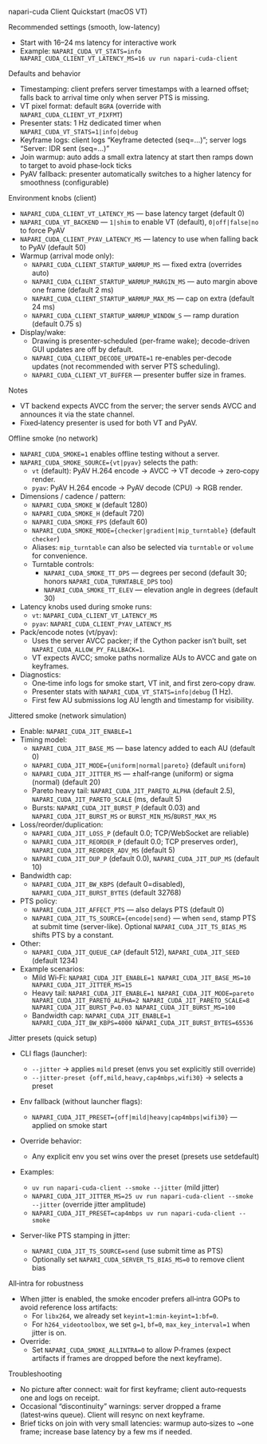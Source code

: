 napari-cuda Client Quickstart (macOS VT)

Recommended settings (smooth, low-latency)
- Start with 16–24 ms latency for interactive work
- Example: `NAPARI_CUDA_VT_STATS=info NAPARI_CUDA_CLIENT_VT_LATENCY_MS=16 uv run napari-cuda-client`

Defaults and behavior
- Timestamping: client prefers server timestamps with a learned offset; falls back to arrival time only when server PTS is missing.
- VT pixel format: default `BGRA` (override with `NAPARI_CUDA_CLIENT_VT_PIXFMT`)
- Presenter stats: 1 Hz dedicated timer when `NAPARI_CUDA_VT_STATS=1|info|debug`
- Keyframe logs: client logs “Keyframe detected (seq=…)”; server logs “Server: IDR sent (seq=…)”
- Join warmup: auto adds a small extra latency at start then ramps down to target to avoid phase‑lock ticks
- PyAV fallback: presenter automatically switches to a higher latency for smoothness (configurable)

Environment knobs (client)
- `NAPARI_CUDA_CLIENT_VT_LATENCY_MS` — base latency target (default 0)
- `NAPARI_CUDA_VT_BACKEND` — `1|shim` to enable VT (default), `0|off|false|no` to force PyAV
- `NAPARI_CUDA_CLIENT_PYAV_LATENCY_MS` — latency to use when falling back to PyAV (default 50)
- Warmup (arrival mode only):
  - `NAPARI_CUDA_CLIENT_STARTUP_WARMUP_MS` — fixed extra (overrides auto)
  - `NAPARI_CUDA_CLIENT_STARTUP_WARMUP_MARGIN_MS` — auto margin above one frame (default 2 ms)
  - `NAPARI_CUDA_CLIENT_STARTUP_WARMUP_MAX_MS` — cap on extra (default 24 ms)
  - `NAPARI_CUDA_CLIENT_STARTUP_WARMUP_WINDOW_S` — ramp duration (default 0.75 s)
- Display/wake:
  - Drawing is presenter-scheduled (per-frame wake); decode-driven GUI updates are off by default.
  - `NAPARI_CUDA_CLIENT_DECODE_UPDATE=1` re-enables per-decode updates (not recommended with server PTS scheduling).
  - `NAPARI_CUDA_CLIENT_VT_BUFFER` — presenter buffer size in frames.

Notes
- VT backend expects AVCC from the server; the server sends AVCC and announces it via the state channel.
- Fixed‑latency presenter is used for both VT and PyAV.

Offline smoke (no network)
- `NAPARI_CUDA_SMOKE=1` enables offline testing without a server.
- `NAPARI_CUDA_SMOKE_SOURCE={vt|pyav}` selects the path:
  - `vt`   (default): PyAV H.264 encode → AVCC → VT decode → zero‑copy render.
  - `pyav`: PyAV H.264 encode → PyAV decode (CPU) → RGB render.
- Dimensions / cadence / pattern:
  - `NAPARI_CUDA_SMOKE_W` (default 1280)
  - `NAPARI_CUDA_SMOKE_H` (default 720)
  - `NAPARI_CUDA_SMOKE_FPS` (default 60)
  - `NAPARI_CUDA_SMOKE_MODE={checker|gradient|mip_turntable}` (default `checker`)
  - Aliases: `mip_turntable` can also be selected via `turntable` or `volume` for convenience.
  - Turntable controls:
    - `NAPARI_CUDA_SMOKE_TT_DPS` — degrees per second (default 30; honors `NAPARI_CUDA_TURNTABLE_DPS` too)
    - `NAPARI_CUDA_SMOKE_TT_ELEV` — elevation angle in degrees (default 30)
- Latency knobs used during smoke runs:
  - `vt`: `NAPARI_CUDA_CLIENT_VT_LATENCY_MS`
  - `pyav`: `NAPARI_CUDA_CLIENT_PYAV_LATENCY_MS`
- Pack/encode notes (vt/pyav):
  - Uses the server AVCC packer; if the Cython packer isn’t built, set `NAPARI_CUDA_ALLOW_PY_FALLBACK=1`.
  - VT expects AVCC; smoke paths normalize AUs to AVCC and gate on keyframes.
- Diagnostics:
  - One‑time info logs for smoke start, VT init, and first zero‑copy draw.
  - Presenter stats with `NAPARI_CUDA_VT_STATS=info|debug` (1 Hz).
  - First few AU submissions log AU length and timestamp for visibility.

Jittered smoke (network simulation)
- Enable: `NAPARI_CUDA_JIT_ENABLE=1`
- Timing model:
  - `NAPARI_CUDA_JIT_BASE_MS` — base latency added to each AU (default 0)
  - `NAPARI_CUDA_JIT_MODE={uniform|normal|pareto}` (default `uniform`)
  - `NAPARI_CUDA_JIT_JITTER_MS` — ±half‑range (uniform) or sigma (normal) (default 20)
  - Pareto heavy tail: `NAPARI_CUDA_JIT_PARETO_ALPHA` (default 2.5), `NAPARI_CUDA_JIT_PARETO_SCALE` (ms, default 5)
  - Bursts: `NAPARI_CUDA_JIT_BURST_P` (default 0.03) and `NAPARI_CUDA_JIT_BURST_MS` or `BURST_MIN_MS`/`BURST_MAX_MS`
- Loss/reorder/duplication:
  - `NAPARI_CUDA_JIT_LOSS_P` (default 0.0; TCP/WebSocket are reliable)
  - `NAPARI_CUDA_JIT_REORDER_P` (default 0.0; TCP preserves order), `NAPARI_CUDA_JIT_REORDER_ADV_MS` (default 5)
  - `NAPARI_CUDA_JIT_DUP_P` (default 0.0), `NAPARI_CUDA_JIT_DUP_MS` (default 10)
- Bandwidth cap:
  - `NAPARI_CUDA_JIT_BW_KBPS` (default 0=disabled), `NAPARI_CUDA_JIT_BURST_BYTES` (default 32768)
- PTS policy:
  - `NAPARI_CUDA_JIT_AFFECT_PTS` — also delays PTS (default 0)
  - `NAPARI_CUDA_JIT_TS_SOURCE={encode|send}` — when `send`, stamp PTS at submit time (server-like). Optional `NAPARI_CUDA_JIT_TS_BIAS_MS` shifts PTS by a constant.
- Other:
  - `NAPARI_CUDA_JIT_QUEUE_CAP` (default 512), `NAPARI_CUDA_JIT_SEED` (default 1234)
- Example scenarios:
  - Mild Wi‑Fi: `NAPARI_CUDA_JIT_ENABLE=1 NAPARI_CUDA_JIT_BASE_MS=10 NAPARI_CUDA_JIT_JITTER_MS=15`
  - Heavy tail: `NAPARI_CUDA_JIT_ENABLE=1 NAPARI_CUDA_JIT_MODE=pareto NAPARI_CUDA_JIT_PARETO_ALPHA=2 NAPARI_CUDA_JIT_PARETO_SCALE=8 NAPARI_CUDA_JIT_BURST_P=0.03 NAPARI_CUDA_JIT_BURST_MS=100`
  - Bandwidth cap: `NAPARI_CUDA_JIT_ENABLE=1 NAPARI_CUDA_JIT_BW_KBPS=4000 NAPARI_CUDA_JIT_BURST_BYTES=65536`

Jitter presets (quick setup)
- CLI flags (launcher):
  - `--jitter` → applies `mild` preset (envs you set explicitly still override)
  - `--jitter-preset {off,mild,heavy,cap4mbps,wifi30}` → selects a preset
- Env fallback (without launcher flags):
  - `NAPARI_CUDA_JIT_PRESET={off|mild|heavy|cap4mbps|wifi30}` — applied on smoke start
- Override behavior:
  - Any explicit env you set wins over the preset (presets use setdefault)
- Examples:
  - `uv run napari-cuda-client --smoke --jitter` (mild jitter)
  - `NAPARI_CUDA_JIT_JITTER_MS=25 uv run napari-cuda-client --smoke --jitter` (override jitter amplitude)
  - `NAPARI_CUDA_JIT_PRESET=cap4mbps uv run napari-cuda-client --smoke`

- Server-like PTS stamping in jitter:
  - `NAPARI_CUDA_JIT_TS_SOURCE=send` (use submit time as PTS)
  - Optionally set `NAPARI_CUDA_SERVER_TS_BIAS_MS=0` to remove client bias

All‑intra for robustness
- When jitter is enabled, the smoke encoder prefers all‑intra GOPs to avoid reference loss artifacts:
  - For `libx264`, we already set `keyint=1:min-keyint=1:bf=0`.
  - For `h264_videotoolbox`, we set `g=1`, `bf=0`, `max_key_interval=1` when jitter is on.
- Override:
  - Set `NAPARI_CUDA_SMOKE_ALLINTRA=0` to allow P‑frames (expect artifacts if frames are dropped before the next keyframe).

Troubleshooting
- No picture after connect: wait for first keyframe; client auto‑requests one and logs on receipt.
- Occasional “discontinuity” warnings: server dropped a frame (latest‑wins queue). Client will resync on next keyframe.
- Brief ticks on join with very small latencies: warmup auto‑sizes to ~one frame; increase base latency by a few ms if needed.

